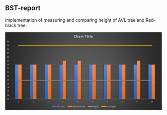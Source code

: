 ## BST-report
Implementation of measuring and comparing height of AVL tree and Red-black tree.


![chart](https://github.com/tvdat20004/BST-report/blob/master/output/chart.png)
